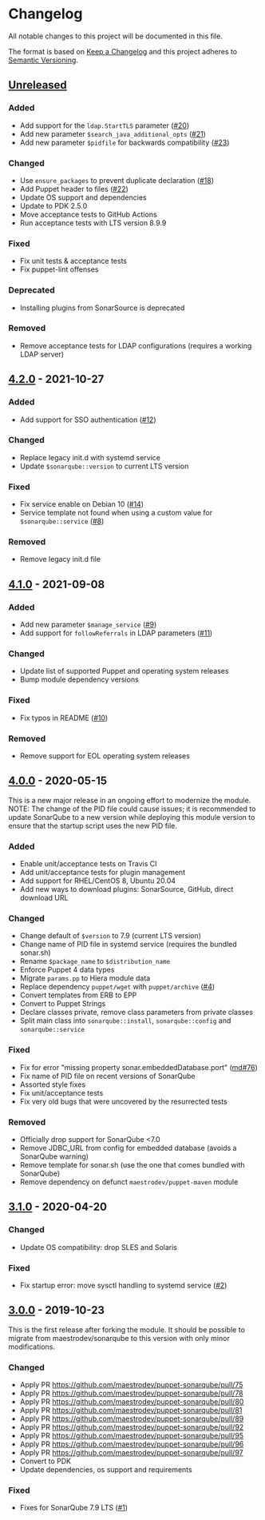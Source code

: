 # Changelog
All notable changes to this project will be documented in this file.

The format is based on [Keep a Changelog](http://keepachangelog.com/en/1.0.0/)
and this project adheres to [Semantic Versioning](http://semver.org/spec/v2.0.0.html).

## [Unreleased]

### Added
- Add support for the `ldap.StartTLS` parameter ([#20])
- Add new parameter `$search_java_additional_opts` ([#21])
- Add new parameter `$pidfile` for backwards compatibility ([#23])

### Changed
- Use `ensure_packages` to prevent duplicate declaration ([#18])
- Add Puppet header to files ([#22])
- Update OS support and dependencies
- Update to PDK 2.5.0
- Move acceptance tests to GitHub Actions
- Run acceptance tests with LTS version 8.9.9

### Fixed
- Fix unit tests & acceptance tests
- Fix puppet-lint offenses

### Deprecated
- Installing plugins from SonarSource is deprecated

### Removed
- Remove acceptance tests for LDAP configurations (requires a working LDAP server)

## [4.2.0] - 2021-10-27

### Added
- Add support for SSO authentication ([#12])

### Changed
- Replace legacy init.d with systemd service
- Update `$sonarqube::version` to current LTS version

### Fixed
- Fix service enable on Debian 10 ([#14])
- Service template not found when using a custom value for `$sonarqube::service` ([#8])

### Removed
- Remove legacy init.d file

## [4.1.0] - 2021-09-08

### Added
- Add new parameter `$manage_service` ([#9])
- Add support for `followReferrals` in LDAP parameters ([#11])

### Changed
- Update list of supported Puppet and operating system releases
- Bump module dependency versions

### Fixed
- Fix typos in README ([#10])

### Removed
- Remove support for EOL operating system releases

## [4.0.0] - 2020-05-15
This is a new major release in an ongoing effort to modernize the module.
NOTE: The change of the PID file could cause issues; it is recommended to update SonarQube to a new version while deploying this module version to ensure that the startup script uses the new PID file.

### Added
- Enable unit/acceptance tests on Travis CI
- Add unit/acceptance tests for plugin management
- Add support for RHEL/CentOS 8, Ubuntu 20.04
- Add new ways to download plugins: SonarSource, GitHub, direct download URL

### Changed
- Change default of `$version` to 7.9 (current LTS version)
- Change name of PID file in systemd service (requires the bundled sonar.sh)
- Rename `$package_name` to `$distribution_name`
- Enforce Puppet 4 data types
- Migrate `params.pp` to Hiera module data
- Replace dependency `puppet/wget` with `puppet/archive` ([#4])
- Convert templates from ERB to EPP
- Convert to Puppet Strings
- Declare classes private, remove class parameters from private classes
- Split main class into `sonarqube::install`, `sonarqube::config` and `sonarqube::service`

### Fixed
- Fix for error "missing property sonar.embeddedDatabase.port" ([md#76])
- Fix name of PID file on recent versions of SonarQube
- Assorted style fixes
- Fix unit/acceptance tests
- Fix very old bugs that were uncovered by the resurrected tests

### Removed
- Officially drop support for SonarQube <7.0
- Remove JDBC_URL from config for embedded database (avoids a SonarQube warning)
- Remove template for sonar.sh (use the one that comes bundled with SonarQube)
- Remove dependency on defunct `maestrodev/puppet-maven` module

## [3.1.0] - 2020-04-20

### Changed
- Update OS compatibility: drop SLES and Solaris

### Fixed
- Fix startup error: move sysctl handling to systemd service ([#2])

## [3.0.0] - 2019-10-23
This is the first release after forking the module. It should be possible to
migrate from maestrodev/sonarqube to this version with only minor modifications.

### Changed
- Apply PR https://github.com/maestrodev/puppet-sonarqube/pull/75
- Apply PR https://github.com/maestrodev/puppet-sonarqube/pull/78
- Apply PR https://github.com/maestrodev/puppet-sonarqube/pull/80
- Apply PR https://github.com/maestrodev/puppet-sonarqube/pull/81
- Apply PR https://github.com/maestrodev/puppet-sonarqube/pull/89
- Apply PR https://github.com/maestrodev/puppet-sonarqube/pull/92
- Apply PR https://github.com/maestrodev/puppet-sonarqube/pull/95
- Apply PR https://github.com/maestrodev/puppet-sonarqube/pull/96
- Apply PR https://github.com/maestrodev/puppet-sonarqube/pull/97
- Convert to PDK
- Update dependencies, os support and requirements

### Fixed
- Fixes for SonarQube 7.9 LTS ([#1])

[Unreleased]: https://github.com/markt-de/puppet-sonarqube/compare/v4.2.0...HEAD
[4.2.0]: https://github.com/markt-de/puppet-sonarqube/compare/v4.1.0...v4.2.0
[4.1.0]: https://github.com/markt-de/puppet-sonarqube/compare/v4.0.0...v4.1.0
[4.0.0]: https://github.com/markt-de/puppet-sonarqube/compare/v3.1.0...v4.0.0
[3.1.0]: https://github.com/markt-de/puppet-sonarqube/compare/v3.0.0...v3.1.0
[3.0.0]: https://github.com/markt-de/puppet-sonarqube/compare/v2.6.7...v3.0.0
[#23]: https://github.com/markt-de/puppet-sonarqube/pull/23
[#22]: https://github.com/markt-de/puppet-sonarqube/pull/22
[#21]: https://github.com/markt-de/puppet-sonarqube/pull/21
[#20]: https://github.com/markt-de/puppet-sonarqube/pull/20
[#18]: https://github.com/markt-de/puppet-sonarqube/pull/18
[#14]: https://github.com/markt-de/puppet-sonarqube/pull/14
[#12]: https://github.com/markt-de/puppet-sonarqube/pull/12
[#11]: https://github.com/markt-de/puppet-sonarqube/pull/11
[#10]: https://github.com/markt-de/puppet-sonarqube/pull/10
[#9]: https://github.com/markt-de/puppet-sonarqube/pull/9
[#8]: https://github.com/markt-de/puppet-sonarqube/pull/8
[#4]: https://github.com/markt-de/puppet-sonarqube/pull/4
[#2]: https://github.com/markt-de/puppet-sonarqube/pull/2
[#1]: https://github.com/markt-de/puppet-sonarqube/pull/1
[md#76]: https://github.com/maestrodev/puppet-sonarqube/issues/76
